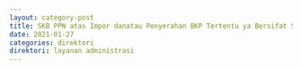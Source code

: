 ```yaml
---
layout: category-post
title: SKB PPN atas Impor danatau Penyerahan BKP Tertentu ya Bersifat Strategis
date: 2021-01-27
categories: direktori
direktori: layanan administrasi
---
```

